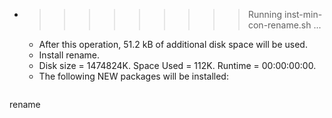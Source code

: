 * >>>>>>>>> Running inst-min-con-rename.sh ...
  * After this operation, 51.2 kB of additional disk space will be used.
  * Install rename.
  * Disk size = 1474824K. Space Used = 112K. Runtime = 00:00:00:00.
  * The following NEW packages will be installed:
  ```bash
rename
  ```
